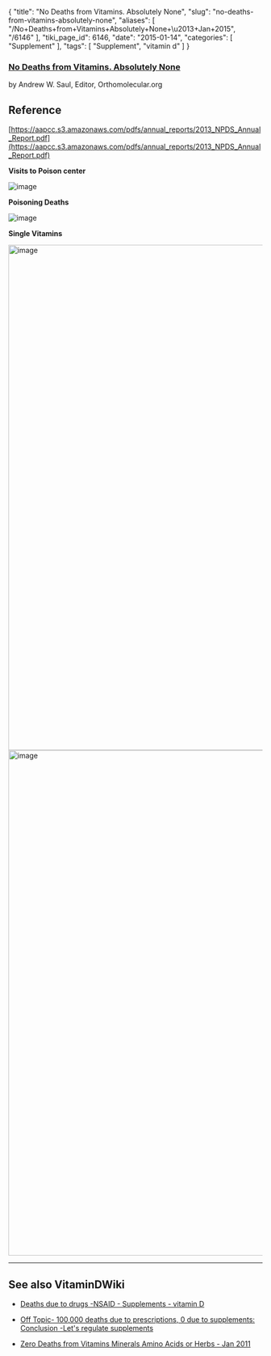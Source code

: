{
    "title": "No Deaths from Vitamins. Absolutely None",
    "slug": "no-deaths-from-vitamins-absolutely-none",
    "aliases": [
        "/No+Deaths+from+Vitamins+Absolutely+None+\u2013+Jan+2015",
        "/6146"
    ],
    "tiki_page_id": 6146,
    "date": "2015-01-14",
    "categories": [
        "Supplement"
    ],
    "tags": [
        "Supplement",
        "vitamin d"
    ]
}


### [No Deaths from Vitamins. Absolutely None](http://www.orthomolecular.org/resources/omns/v11n01.shtml)

by Andrew W. Saul, Editor, Orthomolecular.org

## Reference

[https://aapcc.s3.amazonaws.com/pdfs/annual_reports/2013_NPDS_Annual_Report.pdf](https://aapcc.s3.amazonaws.com/pdfs/annual_reports/2013_NPDS_Annual_Report.pdf) 

 **Visits to Poison center** 

<img src="https://d378j1rmrlek7x.cloudfront.net/attachments/jpeg/us-poison.jpg" alt="image">

 **Poisoning Deaths** 

<img src="https://d378j1rmrlek7x.cloudfront.net/attachments/jpeg/all-deaths.jpg" alt="image">

 **Single Vitamins** 

<img src="https://d378j1rmrlek7x.cloudfront.net/attachments/jpeg/poison-other-vitamins-header.jpg" alt="image" width="1000">

<img src="https://d378j1rmrlek7x.cloudfront.net/attachments/jpeg/poison-other-vitamins.jpg" alt="image" width="1000">

---

## See also VitaminDWiki

* [Deaths due to drugs -NSAID - Supplements - vitamin D](/posts/deaths-due-to-drugs-nsaid-supplements-vitamin-d)

* [Off Topic- 100,000 deaths due to prescriptions, 0 due to supplements: Conclusion -Let's regulate supplements](/posts/off-topic-100000-deaths-due-to-prescriptions-0-due-to-supplements-conclusion-let-ate-supplements)

* [Zero Deaths from Vitamins Minerals Amino Acids or Herbs - Jan 2011](/posts/zero-deaths-from-vitamins-minerals-amino-acids-or-herbs)